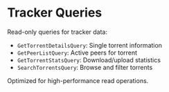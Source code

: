 # Tracker Queries

Read-only queries for tracker data:
- `GetTorrentDetailsQuery`: Single torrent information
- `GetPeerListQuery`: Active peers for torrent
- `GetTorrentStatsQuery`: Download/upload statistics
- `SearchTorrentsQuery`: Browse and filter torrents

Optimized for high-performance read operations.